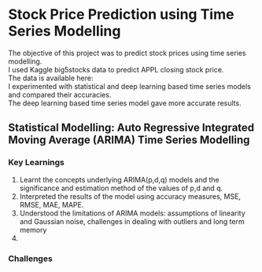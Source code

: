 # Stock Price Prediction using Time Series Modelling
The objective of this project was to predict stock prices using time series modelling. <br/> 
I used Kaggle big5stocks data to predict APPL closing stock price. <br/> 
The data is available here: <br/> 
I experimented with statistical and deep learning based time series models and compared their accuracies. <br/> 
The deep learning based time series model gave more accurate results.

## Statistical Modelling: Auto Regressive Integrated Moving Average (ARIMA) Time Series Modelling
### Key Learnings
1. Learnt the concepts underlying ARIMA(p,d,q) models and the significance and estimation method of the values of p,d and q. <br/>
2. Interpreted the results of the model using accuracy measures, MSE, RMSE, MAE, MAPE. <br/> 
3. Understood the limitations of ARIMA models: assumptions of linearity and Gaussian noise, challenges in dealing with outliers and long term memory
4. 
### Challenges 
